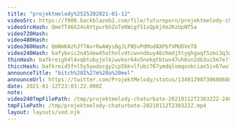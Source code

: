 ```yaml
---
title: "projektmelody%2525202021-01-12"
videoSrc: https://f000.backblazeb2.com/file/futureporn/projektmelody-chaturbate-2021-01-12.mp4
videoSrcHash: QmeTT46X24sAYtpurbhZoTeKWigf51sQpXjXmJRzUpNT5a
video720Hash: 
video480Hash: 
video360Hash: QmNmKAzhJf7AxrRwAWysBgJLFN5vPdModAXPbfVMUDVeT8
video240Hash: bafybeic2n45dew45othnlvdtcwvndbuy46zhmdj5tyghgaqf5zmi3q3ghu?filename=projektmelody-chaturbate-20210112T230322Z-240p.mp4
thinHash: bafkreigh4l4vqbtubyjelkiwvkor64o5nekqtbtwx47uh6sn2db3ui5m7e?filename=20210112T230322Z_thin.jpg
thiccHash: bafkreid5fnl5y5ywdocgy2cp5bkvlfubz767ymdqlomqxnbciax5iv67wu?filename=20210112T230322Z_thicc.jpg
announceTitle: "bitch%20I%27m%20a%20mel"
announceUrl: https://twitter.com/ProjektMelody/status/1349129873068068873
date: 2021-01-12T23:03:22.000Z
note: 
video240TmpFilePath: /tmp/projektmelody-chaturbate-20210112T230322Z-240p.mp4
tmpFilePath: /tmp/projektmelody-chaturbate-20210112T230322Z.mp4
layout: layouts/vod.njk
---
```

